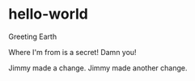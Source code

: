 # hello-world
Greeting Earth

Where I'm from is a secret! Damn you!

Jimmy made a change.
Jimmy made another change.